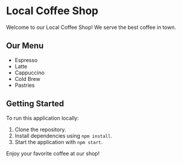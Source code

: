 # Local Coffee Shop

Welcome to our Local Coffee Shop! We serve the best coffee in town.

## Our Menu
- Espresso
- Latte
- Cappuccino
- Cold Brew
- Pastries

## Getting Started
To run this application locally:
1. Clone the repository.
2. Install dependencies using `npm install`.
3. Start the application with `npm start`.

Enjoy your favorite coffee at our shop!